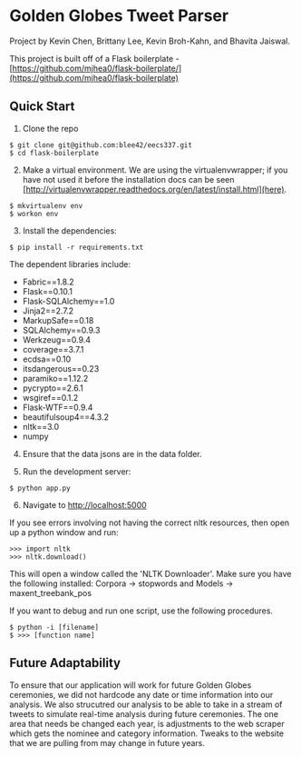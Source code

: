 # Golden Globes Tweet Parser

Project by Kevin Chen, Brittany Lee, Kevin Broh-Kahn, and Bhavita Jaiswal.

This project is built off of a Flask boilerplate - [https://github.com/mjhea0/flask-boilerplate/](https://github.com/mjhea0/flask-boilerplate)

## Quick Start
1. Clone the repo
  ```
  $ git clone git@github.com:blee42/eecs337.git
  $ cd flask-boilerplate
  ```

2. Make a virtual environment.  We are using the virtualenvwrapper; if you have not used it before the installation docs can be seen [http://virtualenvwrapper.readthedocs.org/en/latest/install.html](here).
  ```
  $ mkvirtualenv env
  $ workon env
  ```

3. Install the dependencies:
  ```
  $ pip install -r requirements.txt
  ```

  The dependent libraries include:
  * Fabric==1.8.2
  * Flask==0.10.1
  * Flask-SQLAlchemy==1.0
  * Jinja2==2.7.2
  * MarkupSafe==0.18
  * SQLAlchemy==0.9.3
  * Werkzeug==0.9.4
  * coverage==3.7.1
  * ecdsa==0.10
  * itsdangerous==0.23
  * paramiko==1.12.2
  * pycrypto==2.6.1
  * wsgiref==0.1.2
  * Flask-WTF==0.9.4
  * beautifulsoup4==4.3.2
  * nltk==3.0
  * numpy

4. Ensure that the data jsons are in the data folder.

5. Run the development server:
  ```
  $ python app.py
  ```

6. Navigate to [http://localhost:5000](http://localhost:5000)

If you see errors involving not having the correct nltk resources, then open up a python window and run:
  ```
  >>> import nltk
  >>> nltk.download()
  ```
This will open a window called the 'NLTK Downloader'. Make sure you have the following installed:
  Corpora -> stopwords and Models -> maxent_treebank_pos


If you want to debug and run one script, use the following procedures.
  ```
  $ python -i [filename]
  $ >>> [function name]
  ```

## Future Adaptability
To ensure that our application will work for future Golden Globes ceremonies, we did not hardcode any date or time information into our analysis.  We also strucutred our analysis to be able to take in a stream of tweets to simulate real-time analysis during future ceremonies.  The one area that needs be changed each year, is adjustments to the web scraper which gets the nominee and category information.  Tweaks to the website that we are pulling from may change in future years.

